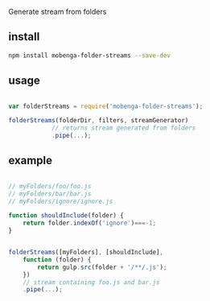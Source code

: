 Generate stream from folders

## install
```bash
npm install mobenga-folder-streams --save-dev
```

## usage

```js

var folderStreams = require('mobenga-folder-streams');

folderStreams(folderDir, filters, streamGenerator)
			// returns stream generated from folders
			.pipe(...);
```


## example

```js

// myFolders/foo/foo.js
// myFolders/bar/bar.js
// myFolders/ignore/ignore.js

function shouldInclude(folder) {
	return folder.indexOf('ignore')===-1;
}


folderStreams([myFolders], [shouldInclude],
	function (folder) {
		return gulp.src(folder + '/**/.js');
	})
	// stream containing foo.js and bar.js
	.pipe(...);
```



